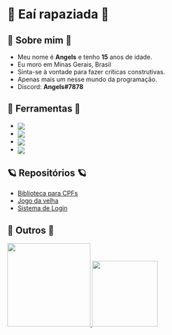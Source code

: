 # 👋 Eaí rapaziada 👋

## 🎉 Sobre mim 🎉

- Meu nome é **Angels** e tenho **15** anos de idade.
- Eu moro em Minas Gerais, Brasil
- Sinta-se à vontade para fazer críticas construtivas.
- Apenas mais um nesse mundo da programação.
- Discord: <b>Angels#7878</b>

## 🔱 Ferramentas 🔱

- <img align="center" src="https://img.shields.io/badge/Lua-1010b5?style=for-the-badge&logo=lua&logoColor=white"/> 
- <img align="center" src="https://img.shields.io/badge/Arch%20Linux-1793D1?logo=arch-linux&logoColor=fff&style=for-the-badge"/>
- <img align="center" src="https://img.shields.io/badge/Visual%20Studio%20Code-0078d7.svg?style=for-the-badge&logo=visual-studio-code&logoColor=white"/>
- <img align="center" src="https://img.shields.io/badge/git-%23F05033.svg?style=for-the-badge&logo=git&logoColor=white"/>

## 🪐 Repositórios 🪐

- <a href="https://github.com/AngelsDeveloper/biblioteca_cpf">Biblioteca para CPFs</a>
- <a href="https://github.com/AngelsDeveloper/jogo_da_velha">Jogo da velha</a>
- <a href="https://github.com/AngelsDeveloper/sistema_login">Sistema de Login</a>


## 🌌 Outros 🌌

 <div>
  <a href="https://github.com/AngelsDeveloper">
  <img height="190em" src="https://github-readme-stats.vercel.app/api?username=AngelsDeveloper&show_icons=true&theme=dark&include_all_commits=true&count_private=true"/>
  <img height="150em" src="https://github-readme-stats.vercel.app/api/top-langs/?username=AngelsDeveloper&layout=compact&langs_count=7&theme=dark"/>
</div>


